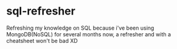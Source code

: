 # sql-refresher

Refreshing my knowledge on SQL because i've been using MongoDB(NoSQL) for several months now, a refresher and with a cheatsheet won't be bad XD